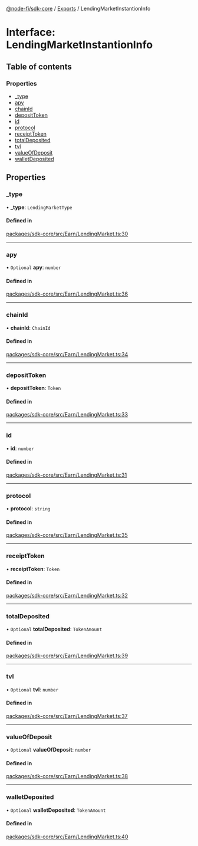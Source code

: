 [@node-fi/sdk-core](../README.md) / [Exports](../modules.md) / LendingMarketInstantionInfo

# Interface: LendingMarketInstantionInfo

## Table of contents

### Properties

- [\_type](LendingMarketInstantionInfo.md#_type)
- [apy](LendingMarketInstantionInfo.md#apy)
- [chainId](LendingMarketInstantionInfo.md#chainid)
- [depositToken](LendingMarketInstantionInfo.md#deposittoken)
- [id](LendingMarketInstantionInfo.md#id)
- [protocol](LendingMarketInstantionInfo.md#protocol)
- [receiptToken](LendingMarketInstantionInfo.md#receipttoken)
- [totalDeposited](LendingMarketInstantionInfo.md#totaldeposited)
- [tvl](LendingMarketInstantionInfo.md#tvl)
- [valueOfDeposit](LendingMarketInstantionInfo.md#valueofdeposit)
- [walletDeposited](LendingMarketInstantionInfo.md#walletdeposited)

## Properties

### \_type

• **\_type**: `LendingMarketType`

#### Defined in

[packages/sdk-core/src/Earn/LendingMarket.ts:30](https://github.com/Node-Fi/sdk/blob/eb73fa4/packages/sdk-core/src/Earn/LendingMarket.ts#L30)

___

### apy

• `Optional` **apy**: `number`

#### Defined in

[packages/sdk-core/src/Earn/LendingMarket.ts:36](https://github.com/Node-Fi/sdk/blob/eb73fa4/packages/sdk-core/src/Earn/LendingMarket.ts#L36)

___

### chainId

• **chainId**: `ChainId`

#### Defined in

[packages/sdk-core/src/Earn/LendingMarket.ts:34](https://github.com/Node-Fi/sdk/blob/eb73fa4/packages/sdk-core/src/Earn/LendingMarket.ts#L34)

___

### depositToken

• **depositToken**: `Token`

#### Defined in

[packages/sdk-core/src/Earn/LendingMarket.ts:33](https://github.com/Node-Fi/sdk/blob/eb73fa4/packages/sdk-core/src/Earn/LendingMarket.ts#L33)

___

### id

• **id**: `number`

#### Defined in

[packages/sdk-core/src/Earn/LendingMarket.ts:31](https://github.com/Node-Fi/sdk/blob/eb73fa4/packages/sdk-core/src/Earn/LendingMarket.ts#L31)

___

### protocol

• **protocol**: `string`

#### Defined in

[packages/sdk-core/src/Earn/LendingMarket.ts:35](https://github.com/Node-Fi/sdk/blob/eb73fa4/packages/sdk-core/src/Earn/LendingMarket.ts#L35)

___

### receiptToken

• **receiptToken**: `Token`

#### Defined in

[packages/sdk-core/src/Earn/LendingMarket.ts:32](https://github.com/Node-Fi/sdk/blob/eb73fa4/packages/sdk-core/src/Earn/LendingMarket.ts#L32)

___

### totalDeposited

• `Optional` **totalDeposited**: `TokenAmount`

#### Defined in

[packages/sdk-core/src/Earn/LendingMarket.ts:39](https://github.com/Node-Fi/sdk/blob/eb73fa4/packages/sdk-core/src/Earn/LendingMarket.ts#L39)

___

### tvl

• `Optional` **tvl**: `number`

#### Defined in

[packages/sdk-core/src/Earn/LendingMarket.ts:37](https://github.com/Node-Fi/sdk/blob/eb73fa4/packages/sdk-core/src/Earn/LendingMarket.ts#L37)

___

### valueOfDeposit

• `Optional` **valueOfDeposit**: `number`

#### Defined in

[packages/sdk-core/src/Earn/LendingMarket.ts:38](https://github.com/Node-Fi/sdk/blob/eb73fa4/packages/sdk-core/src/Earn/LendingMarket.ts#L38)

___

### walletDeposited

• `Optional` **walletDeposited**: `TokenAmount`

#### Defined in

[packages/sdk-core/src/Earn/LendingMarket.ts:40](https://github.com/Node-Fi/sdk/blob/eb73fa4/packages/sdk-core/src/Earn/LendingMarket.ts#L40)
